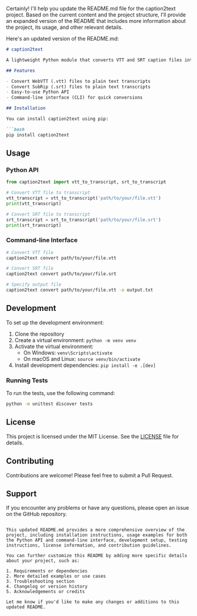 Certainly! I'll help you update the README.md file for the caption2text project. Based on the current content and the project structure, I'll provide an expanded version of the README that includes more information about the project, its usage, and other relevant details.

Here's an updated version of the README.md:

````markdown:README.md
# caption2text

A lightweight Python module that converts VTT and SRT caption files into plain text transcripts.

## Features

- Convert WebVTT (.vtt) files to plain text transcripts
- Convert SubRip (.srt) files to plain text transcripts
- Easy-to-use Python API
- Command-line interface (CLI) for quick conversions

## Installation

You can install caption2text using pip:

```bash
pip install caption2text
````

## Usage

### Python API

```python
from caption2text import vtt_to_transcript, srt_to_transcript

# Convert VTT file to transcript
vtt_transcript = vtt_to_transcript('path/to/your/file.vtt')
print(vtt_transcript)

# Convert SRT file to transcript
srt_transcript = srt_to_transcript('path/to/your/file.srt')
print(srt_transcript)
```

### Command-line Interface

```bash
# Convert VTT file
caption2text convert path/to/your/file.vtt

# Convert SRT file
caption2text convert path/to/your/file.srt

# Specify output file
caption2text convert path/to/your/file.vtt -o output.txt
```

## Development

To set up the development environment:

1. Clone the repository
2. Create a virtual environment: `python -m venv venv`
3. Activate the virtual environment:
   - On Windows: `venv\Scripts\activate`
   - On macOS and Linux: `source venv/bin/activate`
4. Install development dependencies: `pip install -e .[dev]`

### Running Tests

To run the tests, use the following command:

```bash
python -m unittest discover tests
```

## License

This project is licensed under the MIT License. See the [LICENSE](LICENSE) file for details.

## Contributing

Contributions are welcome! Please feel free to submit a Pull Request.

## Support

If you encounter any problems or have any questions, please open an issue on the GitHub repository.

```

This updated README.md provides a more comprehensive overview of the project, including installation instructions, usage examples for both the Python API and command-line interface, development setup, testing instructions, license information, and contribution guidelines.

You can further customize this README by adding more specific details about your project, such as:

1. Requirements or dependencies
2. More detailed examples or use cases
3. Troubleshooting section
4. Changelog or version history
5. Acknowledgements or credits

Let me know if you'd like to make any changes or additions to this updated README.
```
